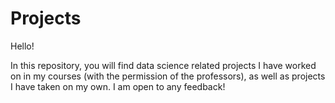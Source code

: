 # Projects

Hello!

In this repository, you will find data science related projects I have worked on in my courses (with the permission of the professors), as well as projects I have taken on my own.
I am open to any feedback! 
